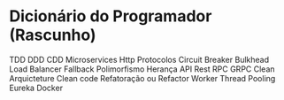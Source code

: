 # Dicionário do Programador (Rascunho)

TDD
DDD
CDD
Microservices
Http
Protocolos
Circuit Breaker
Bulkhead
Load Balancer
Fallback
Polimorfismo
Herança
API
Rest
RPC
GRPC
Clean Arquicteture
Clean code 
Refatoração ou Refactor
Worker Thread Pooling
Eureka
Docker
